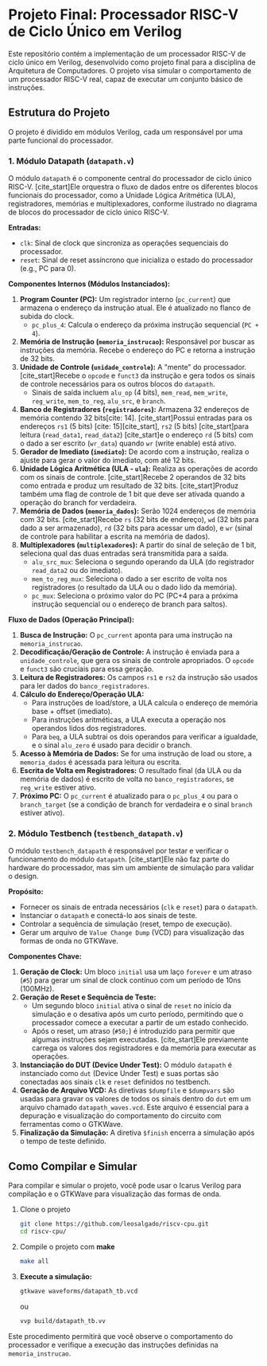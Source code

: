 # Projeto Final: Processador RISC-V de Ciclo Único em Verilog

Este repositório contém a implementação de um processador RISC-V de ciclo único em Verilog, desenvolvido como projeto final para a disciplina de Arquitetura de Computadores. O projeto visa simular o comportamento de um processador RISC-V real, capaz de executar um conjunto básico de instruções.

## Estrutura do Projeto

O projeto é dividido em módulos Verilog, cada um responsável por uma parte funcional do processador.

### 1. Módulo Datapath (`datapath.v`)

O módulo `datapath` é o componente central do processador de ciclo único RISC-V. [cite_start]Ele orquestra o fluxo de dados entre os diferentes blocos funcionais do processador, como a Unidade Lógica Aritmética (ULA), registradores, memórias e multiplexadores, conforme ilustrado no diagrama de blocos do processador de ciclo único RISC-V.

**Entradas:**

* `clk`: Sinal de clock que sincroniza as operações sequenciais do processador.
* `reset`: Sinal de reset assíncrono que inicializa o estado do processador (e.g., PC para 0).

**Componentes Internos (Módulos Instanciados):**

1.  **Program Counter (PC):** Um registrador interno (`pc_current`) que armazena o endereço da instrução atual. Ele é atualizado no flanco de subida do clock.
    * `pc_plus_4`: Calcula o endereço da próxima instrução sequencial (`PC + 4`).
2.  **Memória de Instrução (`memoria_instrucao`):** Responsável por buscar as instruções da memória. Recebe o endereço do PC e retorna a instrução de 32 bits.
3.  **Unidade de Controle (`unidade_controle`):** A "mente" do processador. [cite_start]Recebe o `opcode` e `funct3` da instrução e gera todos os sinais de controle necessários para os outros blocos do `datapath`.
    * Sinais de saída incluem `alu_op` (4 bits), `mem_read`, `mem_write`, `reg_write`, `mem_to_reg`, `alu_src`, e `branch`.
4.  **Banco de Registradores (`registradores`):** Armazena 32 endereços de memória contendo 32 bits[cite: 14]. [cite_start]Possui entradas para os endereços `rs1` (5 bits) [cite: 15][cite_start], `rs2` (5 bits)  [cite_start]para leitura (`read_data1`, `read_data2`)  [cite_start]e o endereço `rd` (5 bits) com o dado a ser escrito (`wr_data`) quando `wr` (write enable) está ativo.
5.  **Gerador de Imediato (`imediato`):** De acordo com a instrução, realiza o ajuste para gerar o valor do imediato, com até 12 bits.
6.  **Unidade Lógica Aritmética (ULA - `ula`):** Realiza as operações de acordo com os sinais de controle. [cite_start]Recebe 2 operandos de 32 bits como entrada e produz um resultado de 32 bits. [cite_start]Produz também uma flag de controle de 1 bit que deve ser ativada quando a operação do branch for verdadeira.
7.  **Memória de Dados (`memoria_dados`):** Serão 1024 endereços de memória com 32 bits. [cite_start]Recebe `rs` (32 bits de endereço), `wd` (32 bits para dado a ser armazenado), `rd` (32 bits para acessar um dado), e `wr` (sinal de controle para habilitar a escrita na memória de dados).
8.  **Multiplexadores (`multiplexadores`):** A partir do sinal de seleção de 1 bit, seleciona qual das duas entradas será transmitida para a saída.
    * `alu_src_mux`: Seleciona o segundo operando da ULA (do registrador `read_data2` ou do imediato).
    * `mem_to_reg_mux`: Seleciona o dado a ser escrito de volta nos registradores (o resultado da ULA ou o dado lido da memória).
    * `pc_mux`: Seleciona o próximo valor do PC (PC+4 para a próxima instrução sequencial ou o endereço de branch para saltos).

**Fluxo de Dados (Operação Principal):**

1.  **Busca de Instrução:** O `pc_current` aponta para uma instrução na `memoria_instrucao`.
2.  **Decodificação/Geração de Controle:** A instrução é enviada para a `unidade_controle`, que gera os sinais de controle apropriados. O `opcode` e `funct3` são cruciais para essa geração.
3.  **Leitura de Registradores:** Os campos `rs1` e `rs2` da instrução são usados para ler dados do `banco_registradores`.
4.  **Cálculo do Endereço/Operação ULA:**
    * Para instruções de load/store, a ULA calcula o endereço de memória base + offset (imediato).
    * Para instruções aritméticas, a ULA executa a operação nos operandos lidos dos registradores.
    * Para `beq`, a ULA subtrai os dois operandos para verificar a igualdade, e o sinal `alu_zero` é usado para decidir o branch.
5.  **Acesso à Memória de Dados:** Se for uma instrução de load ou store, a `memoria_dados` é acessada para leitura ou escrita.
6.  **Escrita de Volta em Registradores:** O resultado final (da ULA ou da memória de dados) é escrito de volta no `banco_registradores`, se `reg_write` estiver ativo.
7.  **Próximo PC:** O `pc_current` é atualizado para o `pc_plus_4` ou para o `branch_target` (se a condição de branch for verdadeira e o sinal `branch` estiver ativo).

### 2. Módulo Testbench (`testbench_datapath.v`)

O módulo `testbench_datapath` é responsável por testar e verificar o funcionamento do módulo `datapath`. [cite_start]Ele não faz parte do hardware do processador, mas sim um ambiente de simulação para validar o design. 

**Propósito:**

* Fornecer os sinais de entrada necessários (`clk` e `reset`) para o `datapath`.
* Instanciar o `datapath` e conectá-lo aos sinais de teste.
* Controlar a sequência de simulação (reset, tempo de execução).
* Gerar um arquivo de `Value Change Dump` (VCD) para visualização das formas de onda no GTKWave.

**Componentes Chave:**

1.  **Geração de Clock:** Um bloco `initial` usa um laço `forever` e um atraso (`#5`) para gerar um sinal de clock contínuo com um período de 10ns (100MHz).
2.  **Geração de Reset e Sequência de Teste:**
    * Um segundo bloco `initial` ativa o sinal de `reset` no início da simulação e o desativa após um curto período, permitindo que o processador comece a executar a partir de um estado conhecido.
    * Após o reset, um atraso (`#50;`) é introduzido para permitir que algumas instruções sejam executadas. [cite_start]Ele previamente carrega os valores dos registradores e da memória para executar as operações.
3.  **Instanciação do DUT (Device Under Test):** O módulo `datapath` é instanciado como `dut` (Device Under Test) e suas portas são conectadas aos sinais `clk` e `reset` definidos no testbench.
4.  **Geração de Arquivo VCD:** As diretivas `$dumpfile` e `$dumpvars` são usadas para gravar os valores de todos os sinais dentro do `dut` em um arquivo chamado `datapath_waves.vcd`. Este arquivo é essencial para a depuração e visualização do comportamento do circuito com ferramentas como o GTKWave.
5.  **Finalização da Simulação:** A diretiva `$finish` encerra a simulação após o tempo de teste definido.

## Como Compilar e Simular

Para compilar e simular o projeto, você pode usar o Icarus Verilog para compilação e o GTKWave para visualização das formas de onda.

1.  Clone o projeto
    ```bash
    git clone https://github.com/leosalgado/riscv-cpu.git
    cd riscv-cpu/
    ```

2.  Compile o projeto com **make**
    ```bash
    make all
    ```
3.  **Execute a simulação:**
    ```bash
    gtkwave waveforms/datapath_tb.vcd
    ```
    ou
    ```bash
    vvp build/datapath_tb.vv
    ```
Este procedimento permitirá que você observe o comportamento do processador e verifique a execução das instruções definidas na `memoria_instrucao`.
